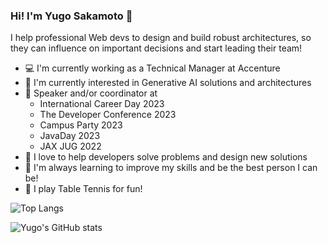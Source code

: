 ### Hi! I'm Yugo Sakamoto 👋

I help professional Web devs to design and build robust architectures, so they can influence on important decisions and start leading their team!

- 💻 I'm currently working as a Technical Manager at Accenture
- 🤖 I'm currently interested in Generative AI solutions and architectures
- 🎤 Speaker and/or coordinator at
  - International Career Day 2023
  - The Developer Conference 2023
  - Campus Party 2023
  - JavaDay 2023
  - JAX JUG 2022
- 🧠 I love to help developers solve problems and design new solutions
- 🌱 I'm always learning to improve my skills and be the best person I can be!
- 🏓 I play Table Tennis for fun!

![Top Langs](https://github-readme-stats.vercel.app/api/top-langs/?username=yugoccp&layout=compact&theme=dracula)

![Yugo's GitHub stats](https://github-readme-stats.vercel.app/api?username=yugoccp&show_icons=true&theme=dracula)

